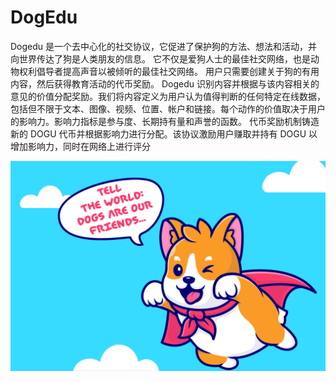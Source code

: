 # DogEdu

Dogedu 是一个去中心化的社交协议，它促进了保护狗的方法、想法和活动，并向世界传达了狗是人类朋友的信息。
它不仅是爱狗人士的最佳社交网络，也是动物权利倡导者提高声音以被倾听的最佳社交网络。
用户只需要创建关于狗的有用内容，然后获得教育活动的代币奖励。
Dogedu 识别内容并根据与该内容相关的意见的价值分配奖励。我们将内容定义为用户认为值得判断的任何特定在线数据，包括但不限于文本、图像、视频、位置、帐户和链接。每个动作的价值取决于用户的影响力。影响力指标是参与度、长期持有量和声誉的函数。
代币奖励机制铸造新的 DOGU 代币并根据影响力进行分配。该协议激励用户赚取并持有 DOGU 以增加影响力，同时在网络上进行评分

![dogedu-dapp-social-bsc-image1_c193358ebdd24b6dbe2461c1e84c8201](dogedu-dapp-social-bsc-image1_c193358ebdd24b6dbe2461c1e84c8201.png)
